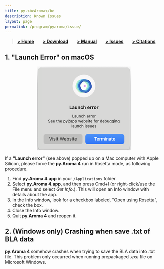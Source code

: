 ```yaml
---
title: py.<b>Aroma</b>
description: Known Issues
layout: page
permalink: /program/pyaroma/issue/
---
```


> [**> Home**](https://wongzit.github.io/program/pyaroma)&emsp;&emsp;[**> Download**](https://wongzit.github.io/program/pyaroma/download)&emsp;&emsp;[**> Manual**](https://wongzit.github.io/program/pyaroma/manual_v41.pdf)&emsp;&emsp;[**> Issues**](https://wongzit.github.io/program/pyaroma/issue)&emsp;&emsp;[**> Citations**](https://wongzit.github.io/program/pyaroma/citation)


## 1. "Launch Error" on macOS

<p align="center">
<img alt="launcherrir" src="/program/pyaroma/launch.png" style="width:300px;">
</p>

If a **"Launch error"** (see above) popped up on a Mac computer with Apple Silicon, please force the **py.Aroma 4** run in Rosetta mode, as following procedure.

1. Find **py.Aroma 4.app** in your `/Applications` folder.
2. Select **py.Aroma 4.app**, and then press Cmd+I (or right-click/use the File menu and select *Get Info*.). This will open an Info window with details about the app.
3. In the Info window, look for a checkbox labeled, "Open using Rosetta", check the box.
4. Close the Info window.
5. Quit **py.Aroma 4** and reopen it.

## 2. (Windows only) Crashing when save .txt of BLA data

**py.Aroma 4** somehow crashes when trying to save the BLA data into .txt file. This problem only occurred when running prepackaged *.exe* file on Microsoft Windows.
